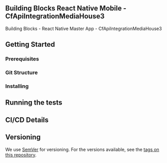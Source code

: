 ## Building Blocks React Native Mobile -  CfApiIntegrationMediaHouse3

Building Blocks - React Native Master App - CfApiIntegrationMediaHouse3

## Getting Started

### Prerequisites

### Git Structure

### Installing

## Running the tests

## CI/CD Details

## Versioning

We use [SemVer](http://semver.org/) for versioning. For the versions available, see the [tags on this repository](https://github.com/your/project/tags).